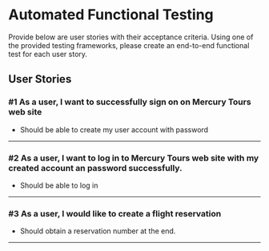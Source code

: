 # Automated Functional Testing

Provide below are user stories with their acceptance criteria. Using one of the provided testing frameworks, please create an end-to-end functional test for each user story.

## User Stories

### #1 As a user, I want to successfully sign on on Mercury Tours web site

- Should be able to create my user account with password

---

### #2 As a user, I want to log in to Mercury Tours web site with my created account an password successfully.

- Should be able to log in

---

### #3 As a user, I would like to create a flight reservation

- Should obtain a reservation number at the end.

---
